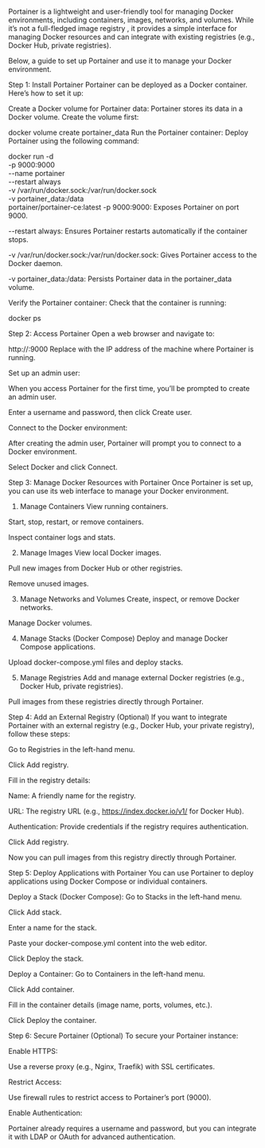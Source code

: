 Portainer is a lightweight and user-friendly tool for managing Docker environments, including containers, 
images, networks, and volumes. While it’s not a full-fledged image registry , it provides a simple 
interface for managing Docker resources and can integrate with existing registries (e.g., Docker Hub, 
private registries).

Below, a guide to set up Portainer and use it to manage your Docker environment.

Step 1: Install Portainer
Portainer can be deployed as a Docker container. Here’s how to set it up:

Create a Docker volume for Portainer data:
Portainer stores its data in a Docker volume. Create the volume first:

docker volume create portainer_data
Run the Portainer container:
Deploy Portainer using the following command:

docker run -d \
  -p 9000:9000 \
  --name portainer \
  --restart always \
  -v /var/run/docker.sock:/var/run/docker.sock \
  -v portainer_data:/data \
  portainer/portainer-ce:latest
-p 9000:9000: Exposes Portainer on port 9000.

--restart always: Ensures Portainer restarts automatically if the container stops.

-v /var/run/docker.sock:/var/run/docker.sock: Gives Portainer access to the Docker daemon.

-v portainer_data:/data: Persists Portainer data in the portainer_data volume.

Verify the Portainer container:
Check that the container is running:

docker ps

Step 2: Access Portainer
Open a web browser and navigate to:

http://<your-server-ip>:9000
Replace <your-server-ip> with the IP address of the machine where Portainer is running.

Set up an admin user:

When you access Portainer for the first time, you’ll be prompted to create an admin user.

Enter a username and password, then click Create user.

Connect to the Docker environment:

After creating the admin user, Portainer will prompt you to connect to a Docker environment.

Select Docker and click Connect.

Step 3: Manage Docker Resources with Portainer
Once Portainer is set up, you can use its web interface to manage your Docker environment.

1. Manage Containers
View running containers.

Start, stop, restart, or remove containers.

Inspect container logs and stats.

2. Manage Images
View local Docker images.

Pull new images from Docker Hub or other registries.

Remove unused images.

3. Manage Networks and Volumes
Create, inspect, or remove Docker networks.

Manage Docker volumes.

4. Manage Stacks (Docker Compose)
Deploy and manage Docker Compose applications.

Upload docker-compose.yml files and deploy stacks.

5. Manage Registries
Add and manage external Docker registries (e.g., Docker Hub, private registries).

Pull images from these registries directly through Portainer.

Step 4: Add an External Registry (Optional)
If you want to integrate Portainer with an external registry (e.g., Docker Hub, your private registry), follow these steps:

Go to Registries in the left-hand menu.

Click Add registry.

Fill in the registry details:

Name: A friendly name for the registry.

URL: The registry URL (e.g., https://index.docker.io/v1/ for Docker Hub).

Authentication: Provide credentials if the registry requires authentication.

Click Add registry.

Now you can pull images from this registry directly through Portainer.

Step 5: Deploy Applications with Portainer
You can use Portainer to deploy applications using Docker Compose or individual containers.

Deploy a Stack (Docker Compose):
Go to Stacks in the left-hand menu.

Click Add stack.

Enter a name for the stack.

Paste your docker-compose.yml content into the web editor.

Click Deploy the stack.

Deploy a Container:
Go to Containers in the left-hand menu.

Click Add container.

Fill in the container details (image name, ports, volumes, etc.).

Click Deploy the container.

Step 6: Secure Portainer (Optional)
To secure your Portainer instance:

Enable HTTPS:

Use a reverse proxy (e.g., Nginx, Traefik) with SSL certificates.

Restrict Access:

Use firewall rules to restrict access to Portainer’s port (9000).

Enable Authentication:

Portainer already requires a username and password, but you can integrate it with LDAP or OAuth for advanced authentication.
